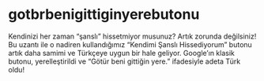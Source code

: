 # gotbrbenigittiginyerebutonu
Kendinizi her zaman “şanslı” hissetmiyor musunuz? Artık zorunda değilsiniz! Bu uzantı ile o nadiren kullandığımız “Kendimi Şanslı Hissediyorum” butonu artık daha samimi ve Türkçeye uygun bir hale geliyor. Google’ın klasik butonu, yerelleştirildi ve “Götür beni gittiğin yere.” ifadesiyle adeta Türk oldu!

